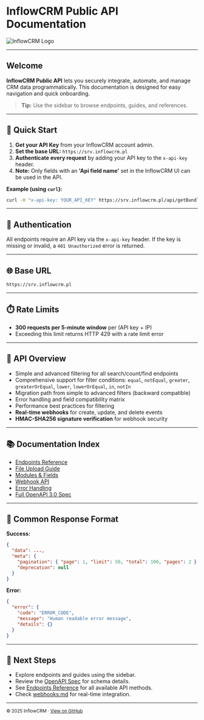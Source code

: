# InflowCRM Public API Documentation

![InflowCRM Logo](https://raw.githubusercontent.com/arqo/inflowcrm-public-api-docs/main/logo.png)

---

## Welcome

**InflowCRM Public API** lets you securely integrate, automate, and manage CRM data programmatically.
This documentation is designed for easy navigation and quick onboarding.

> **Tip:** Use the sidebar to browse endpoints, guides, and references.

---

## 🚀 Quick Start

1. **Get your API Key** from your InflowCRM account admin.
2. **Set the base URL:**
   `https://srv.inflowcrm.pl`
3. **Authenticate every request** by adding your API key to the `x-api-key` header.
4. **Note:** Only fields with an **'Api field name'** set in the InflowCRM UI can be used in the API.

**Example (using `curl`):**
```bash
curl -H "x-api-key: YOUR_API_KEY" https://srv.inflowcrm.pl/api/getBundleModuleNames
```

---

## 🔑 Authentication

All endpoints require an API key via the `x-api-key` header.
If the key is missing or invalid, a `401 Unauthorized` error is returned.

---

## 🌐 Base URL

```
https://srv.inflowcrm.pl
```

---

## ⏱️ Rate Limits

- **300 requests per 5-minute window** per (API key + IP)
- Exceeding this limit returns HTTP 429 with a rate limit error

---

## 🧭 API Overview

- Simple and advanced filtering for all search/count/find endpoints
- Comprehensive support for filter conditions: `equal`, `notEqual`, `greater`, `greaterOrEqual`, `lower`, `lowerOrEqual`, `in`, `notIn`
- Migration path from simple to advanced filters (backward compatible)
- Error handling and field compatibility matrix
- Performance best practices for filtering
- **Real-time webhooks** for create, update, and delete events
- **HMAC-SHA256 signature verification** for webhook security

---

## 📚 Documentation Index

- [Endpoints Reference](./endpoints.md)
- [File Upload Guide](./file-uploads.md)
- [Modules & Fields](./modules.md)
- [Webhook API](./webhooks.md)
- [Error Handling](./errors.md)
- [Full OpenAPI 3.0 Spec](./openapi.yaml)

---

## 📄 Common Response Format

**Success:**
```json
{
  "data": ...,
  "meta": {
    "pagination": { "page": 1, "limit": 50, "total": 100, "pages": 2 },
    "deprecation": null
  }
}
```

**Error:**
```json
{
  "error": {
    "code": "ERROR_CODE",
    "message": "Human readable error message",
    "details": {}
  }
}
```

---

## 📝 Next Steps

- Explore endpoints and guides using the sidebar.
- Review the [OpenAPI Spec](./openapi.yaml) for schema details.
- See [Endpoints Reference](./endpoints.md) for all available API methods.
- Check [webhooks.md](./webhooks.md) for real-time integration.

---

<sub align="center">© 2025 InflowCRM &middot; [View on GitHub](https://github.com/arqo/inflowcrm-public-api-docs)</sub>